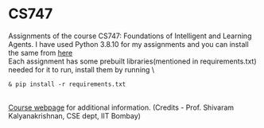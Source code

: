 # CS747
Assignments of the course CS747: Foundations of Intelligent and Learning Agents.
I have used Python 3.8.10 for my assignments and you can install the same from [here](https://www.python.org/downloads/release/python-3810/) \
Each assignment has some prebuilt libraries(mentioned in requirements.txt) needed for it to run, install them by running \
```
& pip install -r requirements.txt

```
\
[Course webpage](https://www.cse.iitb.ac.in/~shivaram/teaching/cs747-a2023/) for additional information. (Credits - Prof. Shivaram Kalyanakrishnan, CSE dept, IIT Bombay)



